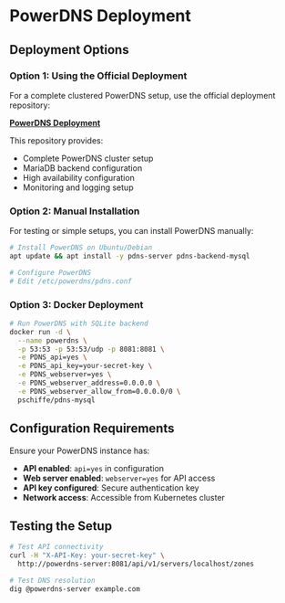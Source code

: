 # PowerDNS Deployment

## Deployment Options

### Option 1: Using the Official Deployment

For a complete clustered PowerDNS setup, use the official deployment repository:

**[PowerDNS Deployment](https://github.com/powerdns-operator/powerdns-deployment)**

This repository provides:
- Complete PowerDNS cluster setup
- MariaDB backend configuration
- High availability configuration
- Monitoring and logging setup

### Option 2: Manual Installation

For testing or simple setups, you can install PowerDNS manually:

```bash
# Install PowerDNS on Ubuntu/Debian
apt update && apt install -y pdns-server pdns-backend-mysql

# Configure PowerDNS
# Edit /etc/powerdns/pdns.conf
```

### Option 3: Docker Deployment

```bash
# Run PowerDNS with SQLite backend
docker run -d \
  --name powerdns \
  -p 53:53 -p 53:53/udp -p 8081:8081 \
  -e PDNS_api=yes \
  -e PDNS_api_key=your-secret-key \
  -e PDNS_webserver=yes \
  -e PDNS_webserver_address=0.0.0.0 \
  -e PDNS_webserver_allow_from=0.0.0.0/0 \
  pschiffe/pdns-mysql
```

## Configuration Requirements

Ensure your PowerDNS instance has:
- **API enabled**: `api=yes` in configuration
- **Web server enabled**: `webserver=yes` for API access
- **API key configured**: Secure authentication key
- **Network access**: Accessible from Kubernetes cluster

## Testing the Setup

```bash
# Test API connectivity
curl -H "X-API-Key: your-secret-key" \
  http://powerdns-server:8081/api/v1/servers/localhost/zones

# Test DNS resolution
dig @powerdns-server example.com
```